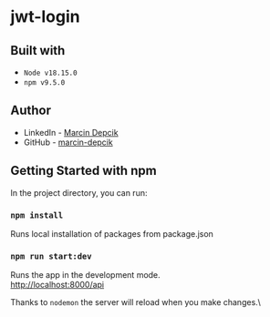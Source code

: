 # jwt-login

## Built with

- `Node v18.15.0`
- `npm v9.5.0`


## Author

- LinkedIn - [Marcin Depcik](https://linkedin.com/in/marcindepcik)
- GitHub - [marcin-depcik](https://github.com/marcin-depcik)

## Getting Started with npm

In the project directory, you can run:

### `npm install`

Runs local installation of packages from package.json

### `npm run start:dev`

Runs the app in the development mode.\
[http://localhost:8000/api](http://localhost:8000/api)

Thanks to `nodemon` the server will reload when you make changes.\
